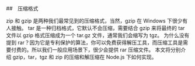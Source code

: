 ##　压缩格式

zip 和 gzip 是两种我们最常见到的压缩格式，当然，gzip 在 Windows 下很少有人接触。
tar 是一种归档格式，它默认不会压缩，需要结合 gzip 来将最终的 tar 文件以 gzip 格式压缩成为一个 tar.gz 文件，通常我们会缩写为 tgz。
为什么没有提到 rar？因为它是专利保护的算法，你可以免费获得解压工具，而压缩工具是需要付费的。所以我们一般应用场景下，很少会提供 rar 压缩文件。
本文将分别介绍 gzip，tar，tgz 和 zip 的压缩和解压缩在 Node.js 下如何实现。
